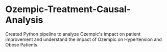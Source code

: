 # Ozempic-Treatment-Causal-Analysis
Created Python pipeline to analyze Ozempic's impact on patient improvement and understand the impact of Ozempic on Hypertension and Obese Patients. 
